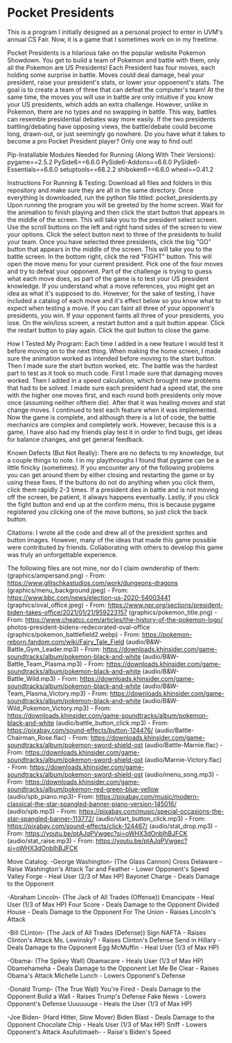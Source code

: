 # Pocket Presidents

This is a program I initially designed as a personal project to enter in UVM's annual CS Fair.
Now, it is a game that I sometimes work on in my freetime.

Pocket Presidents is a hilarious take on the popular website Pokemon Showdown.
You get to build a team of Pokemon and battle with them, only all the Pokemon are
US Presidents! Each President has four moves, each holding some surprise in battle.
Moves could deal damage, heal your president, raise your president's stats, or lower
your oppoenent's stats. The goal is to create a team of three that can defeat the computer's
team! At the same time, the moves you will use in battle are only intuitive if you know your
US presidents, which adds an extra challenge. However, unlike in Pokemon, there are no types and
no swapping in battle. This way, battles can resemble presidential debates way more easily.
If the two presidents battling/debating have opposing views, the battle/debate could become long, 
drawn-out, or just seemingly go nowhere. Do you have what it takes to become a pro Pocket President
player? Only one way to find out!

Pip-Installable Modules Needed for Running (Along With Their Versions):
pygame==2.5.2
PySide6==6.6.0
PySide6-Addons==6.6.0
PySide6-Essentials==6.6.0
setuptools==68.2.2
shiboken6==6.6.0
wheel==0.41.2

Instructions For Running & Testing:
Download all files and folders in this repository and make sure they are all in the same directory.
Once everything is downloaded, run the python file titled: pocket_presidents.py
Upon running the program you will be greeted by the home screen. Wait for the animation to finish playing
and then click the start button that appears in the middle of the screen. This will take you to the
president select screen. Use the scroll buttons on the left and right hand sides of the screen to
view your options. Click the select button next to three of the presidents to build your team. Once
you have selected three presidents, click the big "GO" button that appears in the middle of the screen.
This will take you to the battle screen. In the bottom right, click the red "FIGHT" button. This will open
the move menu for your current president. Pick one of the four moves and try to defeat your opponent.
Part of the challenge is trying to guess what each move does, as part of the game is to test your US
president knowledge. If you understand what a move references, you might get an idea as what it's supposed
to do. However, for the sake of testing, I have included a catalog of each move and it's effect below so
you know what to expect when testing a move. If you can faint all three of your opponent's presidents, you win.
If your opponent faints all three of your presidents, you lose. On the win/loss screen, a restart button
and a quit button appear. Click the restart button to play again. Click the quit button to close the game.

How I Tested My Program:
Each time I added in a new feature I would test it before moving on to the next thing. When making the home screen,
I made sure the animation worked as intended before moving to the start button.
Then I made sure the start button worked, etc. The battle was the hardest part to test as it took so much code.
First I made sure that damaging moves worked. Then I added in a speed calculation, which brought new problems that
had to be solved. I made sure each president had a speed stat, the one with the higher one moves first,
and each round both presidents only move once (assuming neither ofthem die). After that it was
healing moves and stat change moves. I continued to test each feature when it was implemented.
Now the game is complete, and although there is a lot of code, the battle mechanics are complex and completely work.
However, because this is a game, I have also had my friends play test it in order to find bugs, get ideas for
balance changes, and get general feedback.

Known Defects (But Not Really):
There are no defects to my knowledge, but a couple things to note. I in my playthroughs I found that
pygame can be a little finicky (sometimes). If you encounter any of the following problems you can get around
them by either closing and restarting the game or by using these fixes. If the buttons do not
do anything when you click them, click them rapidly 2-3 times. If a president dies in battle and is not moving off
the screen, be patient, it always happens eventually. Lastly, if you click the fight button and end up at the confirm
menu, this is because pygame registered you clicking one of the move buttons, so just click the back button.

Citations:
I wrote all the code and drew all of the president sprites and button images. However, many of the ideas
that made this game possible were contributed by friends. Collaborating with others to develop this game
was truly an unforgettable experience.

The following files are not mine, nor do I claim owndership of them:
(graphics/ampersand.png) - From: https://www.glitschkastudios.com/work/dungeons-dragons
(graphics/menu_background.jpeg) - From: https://www.bbc.com/news/election-us-2020-54003441
(graphics/oval_office.jpeg) - From: https://www.npr.org/sections/president-biden-takes-office/2021/01/21/959223157
(graphics/pokemon_title.png) - From: https://www.cheatcc.com/articles/the-history-of-the-pokemon-logo/
photos-president-bidens-redecorated-oval-office
(graphics/pokemon_battlefield2.webp) - From: https://pokemon-reborn.fandom.com/wiki/Fairy_Tale_Field
(audio/B&W-Battle_Gym_Leader.mp3) - From: https://downloads.khinsider.com/game-soundtracks/album/pokemon-black-and-white
(audio/B&W-Battle_Team_Plasma.mp3) - From: https://downloads.khinsider.com/game-soundtracks/album/pokemon-black-and-white
(audio/B&W-Battle_Wild.mp3) - From: https://downloads.khinsider.com/game-soundtracks/album/pokemon-black-and-white
(audio/B&W-Team_Plasma_Victory.mp3) - From: https://downloads.khinsider.com/game-soundtracks/album/pokemon-black-and-white
(audio/B&W-Wild_Pokemon_Victory.mp3) - From: https://downloads.khinsider.com/game-soundtracks/album/pokemon-black-and-white
(audio/battle_button_click.mp3) - From: https://pixabay.com/sound-effects/button-124476/
(audio/Battle-Chairman_Rose.flac) - From: https://downloads.khinsider.com/game-soundtracks/album/pokemon-sword-shield-ost
(audio/Battle-Marnie.flac) - From: https://downloads.khinsider.com/game-soundtracks/album/pokemon-sword-shield-ost
(audio/Marnie-Victory.flac) - From: https://downloads.khinsider.com/game-soundtracks/album/pokemon-sword-shield-ost
(audio/menu_song.mp3) - From: https://downloads.khinsider.com/game-soundtracks/album/pokemon-red-green-blue-yellow
(audio/spb_piano.mp3)- From: https://pixabay.com/music/modern-classical-the-star-spangled-banner-piano-version-145016/
(audio/spb.mp3) - From: https://pixabay.com/music/special-occasions-the-star-spangled-banner-113772/
(audio/start_button_click.mp3) - From: https://pixabay.com/sound-effects/click-124467/
(audio/stat_drop.mp3) - From: https://youtu.be/ptAJqPVwgec?si=oWHX3dOnbIhBJFCK
(audio/stat_raise.mp3) - From: https://youtu.be/ptAJqPVwgec?si=oWHX3dOnbIhBJFCK

Move Catalog:
-George Washington- (The Glass Cannon)
Cross Delaware - Raise Washington's Attack
Tar and Feather - Lower Opponent's Speed
Valley Forge - Heal User (2/3 of Max HP)
Bayonet Charge - Deals Damage to the Opponent

-Abraham Lincoln- (The Jack of All Trades (Offense))
Emancipate - Heal User (1/3 of Max HP)
Four Score - Deals Damage to the Opponent
Divided House - Deals Damage to the Opponent
For The Union - Raises Lincoln's Attack

-Bill CLinton- (The Jack of All Trades (Defense))
Sign NAFTA - Raises Clinton's Attack
Ms. Lewinsky? - Raises Clinton's Defense
Send in Hillary - Deals Damage to the Opponent
Egg McMuffin - Heal User (1/3 of Max HP)

-Obama- (The Spikey Wall)
Obamacare - Heals User (1/3 of Max HP)
Obamehameha - Deals Damage to the Opponent
Let Me Be Clear - Raises Obama's Attack
Michelle Lunch - Lowers Opponent's Defense

-Donald Trump- (The True Wall)
You're Fired - Deals Damage to the Opponent
Build a Wall - Raises Trump's Defense
Fake News - Lowers Opponent's Defense
Uuuuuuge - Heals the User (1/3 of Max HP)

-Joe Biden- (Hard Hitter, Slow Mover)
Biden Blast - Deals Damage to the Opponent
Chocolate Chip - Heals User (1/3 of Max HP)
Sniff - Lowers Opponent's Attack
Asufutimaeh- - Raise's Biden's Speed
